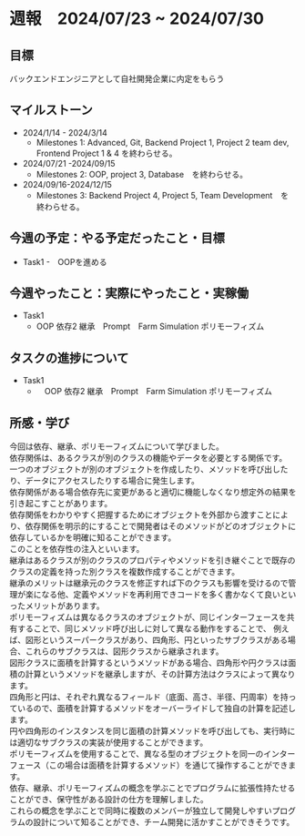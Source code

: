 # 週報　2024/07/23 ~ 2024/07/30
## 目標   
バックエンドエンジニアとして自社開発企業に内定をもらう

## マイルストーン
- 2024/1/14 - 2024/3/14
  - Milestones 1: Advanced, Git, Backend Project 1, Project 2 team dev, Frontend Project 1 & 4 を終わらせる。
- 2024/07/21 -2024/09/15
  - Milestones 2: OOP, project 3, Database　を終わらせる。
- 2024/09/16-2024/12/15
  - Milestones 3: Backend Project 4, Project 5, Team Development　を終わらせる。
   
## 今週の予定：やる予定だったこと・目標
  - Task1
    -　OOPを進める
    
## 今週やったこと：実際にやったこと・実稼働
- Task1
  - OOP 依存2 継承　Prompt　Farm Simulation ポリモーフィズム

## タスクの進捗について
- Task1
  - 　OOP 依存2 継承　Prompt　Farm Simulation ポリモーフィズム 
## 所感・学び

今回は依存、継承、ポリモーフィズムについて学びました。  
依存関係は、あるクラスが別のクラスの機能やデータを必要とする関係です。  
一つのオブジェクトが別のオブジェクトを作成したり、メソッドを呼び出したり、データにアクセスしたりする場合に発生します。  
依存関係がある場合依存先に変更があると適切に機能しなくなり想定外の結果を引き起こすことがあります。  
依存関係をわかりやすく把握するためにオブジェクトを外部から渡すことにより、依存関係を明示的にすることで開発者はそのメソッドがどのオブジェクトに依存しているかを明確に知ることができます。  
このことを依存性の注入といいます。  
継承はあるクラスが別のクラスのプロパティやメソッドを引き継ぐことで既存のクラスの定義を持った別クラスを複数作成することができます。  
継承のメリットは継承元のクラスを修正すれば下のクラスも影響を受けるので管理が楽になる他、定義やメソッドを再利用できコードを多く書かなくて良いといったメリットがあります。  
ポリモーフィズムは異なるクラスのオブジェクトが、同じインターフェースを共有することで、同じメソッド呼び出しに対して異なる動作をすることで、
例えば、図形というスーパークラスがあり、四角形、円といったサブクラスがある場合、これらのサブクラスは、図形クラスから継承されます。  
図形クラスに面積を計算するというメソッドがある場合、四角形や円クラスは面積の計算というメソッドを継承しますが、その計算方法はクラスによって異なります。  
四角形と円は、それぞれ異なるフィールド（底面、高さ、半径、円周率）を持っているので、面積を計算するメソッドをオーバーライドして独自の計算を記述します。  
円や四角形のインスタンスを同じ面積の計算メソッドを呼び出しても、実行時には適切なサブクラスの実装が使用することができます。   
ポリモーフィズムを使用することで、異なる型のオブジェクトを同一のインターフェース（この場合は面積を計算するメソッド）を通じて操作することができます。  
依存、継承、ポリモーフィズムの概念を学ぶことでプログラムに拡張性持たせることができ、保守性がある設計の仕方を理解しました。  
これらの概念を学ぶことで同時に複数のメンバーが独立して開発しやすいプログラムの設計について知ることができ、チーム開発に活かすことができそうです。
